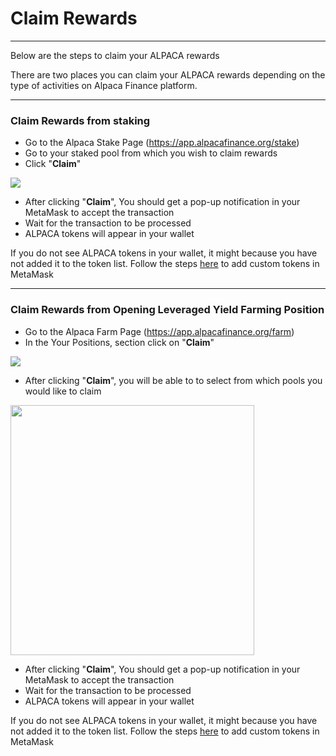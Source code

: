 # Claim Rewards

***

Below are the steps to claim your ALPACA rewards

There are two places you can claim your ALPACA rewards depending on the type of activities on Alpaca Finance platform.

*** 

### Claim Rewards from staking
* Go to the Alpaca Stake Page (https://app.alpacafinance.org/stake)
* Go to your staked pool from which you wish to claim rewards
* Click "**Claim**"

![](https://pic.imgdb.cn/item/60fa2f485132923bf892112e.png)

* After clicking "**Claim**", You should get a pop-up notification in your MetaMask to accept the transaction
* Wait for the transaction to be processed
* ALPACA tokens will appear in your wallet

If you do not see ALPACA tokens in your wallet, it might because you have not added it to the token list. Follow the steps [here](./add-custom-tokens-in-your-metamask.md) to add custom tokens in MetaMask

***

### Claim Rewards from Opening Leveraged Yield Farming Position
* Go to the Alpaca Farm Page (https://app.alpacafinance.org/farm)
* In the Your Positions, section click on "**Claim**"

![](https://pic.imgdb.cn/item/60fa301b5132923bf8940905.png)

* After clicking "**Claim**", you will be able to to select from which pools you would like to claim

<img src="https://pic.imgdb.cn/item/60fa30695132923bf894f96e.png" width="390" height="400" />

* After clicking "**Claim**", You should get a pop-up notification in your MetaMask to accept the transaction
* Wait for the transaction to be processed
* ALPACA tokens will appear in your wallet

If you do not see ALPACA tokens in your wallet, it might because you have not added it to the token list. Follow the steps [here](./add-custom-tokens-in-your-metamask.md) to add custom tokens in MetaMask